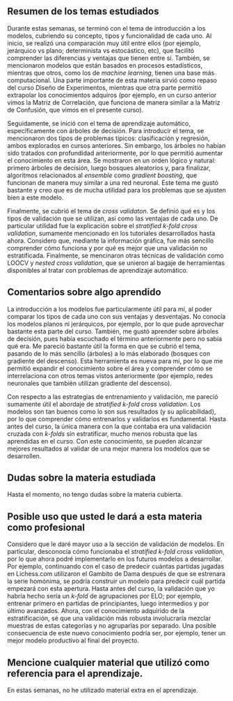 ## Resumen de los temas estudiados

Durante estas semanas, se terminó con el tema de introducción a los modelos, cubriendo su concepto, tipos y funcionalidad de cada uno. Al inicio, se realizó una comparación muy útil entre ellos (por ejemplo, jerárquico vs plano; determinista vs estocástico, etc), que facilitó comprender las diferencias y ventajas que tienen entre sí. También, se mencionaron modelos que están basados en procesos estadísticos, mientras que otros, como los de *machine learning*, tienen una base más computacional. Una parte importante de esta materia sirvió como repaso del curso Diseño de Experimentos, mientras que otra parte permitió extrapolar los conocimientos adquiros (por ejemplo, en un curso anterior vimos la Matriz de Correlación, que funciona de manera similar a la Matriz de Confusión, que vimos en el presente curso).

Seguidamente, se inició con el tema de aprendizaje automático, específicamente con árboles de decisión. Para introducir el tema, se mencionaron dos tipos de problemas típicos: clasificación y regresión, ambos explorados en cursos anteriores. Sin embargo, los árboles no habían sido tratados con profundidad anteriormente, por lo que permitió aumentar el conocimiento en esta área. Se mostraron en un orden lógico y natural: primero árboles de decisión, luego bosques aleatorios y, para finalizar, algoritmos relacionados al *ensemble* como *gradient boosting*, que funcionan de manera muy similar a una red neuronal. Este tema me gustó bastante y creo que es de mucha utilidad para los problemas que se ajusten bien a este modelo.

Finalmente, se cubrió el tema de *cross validaton*. Se definió qué es y los tipos de validación que se utilizan, así como las ventajas de cada uno. De particular utilidad fue la explicación sobre el *stratified k-fold cross validation*, sumamente mencionado en los tutoriales desarrollados hasta ahora. Considero que, mediante la información gráfica, fue más sencillo comprender cómo funciona y por qué es mejor que una validación no estratificada. Finalmente, se mencinaron otras técnicas de validación como LOOCV y *nested cross validation*, que se unieron al bagaje de herramientas disponibles al tratar con problemas de aprendizaje automático.

## Comentarios sobre algo aprendido

La introducción a los modelos fue particularmente útil para mí, al poder comparar los tipos de cada uno con sus ventajas y desventajas. No conocía los modelos planos ni jerárquicos, por ejemplo, por lo que pude aprovechar bastante esta parte del curso. También, me gustó aprender sobre árboles de decisión, pues había escuchado el término anteriormente pero no sabía qué era. Me pareció bastante útil la forma en que se cubrió el tema, pasando de lo más sencillo (árboles) a lo más elaborado (bosques con gradiente del descenso). Esta herramienta es nueva para mí, por lo que me permitió expandir el conocimiento sobre el área y comprender cómo se interrelaciona con otros temas vistos anteriormente (por ejemplo, redes neuronales que también utilizan gradiente del descenso). 

Con respecto a las estrategias de entrenamiento y validación, me pareció sumamente útil el abordaje de *stratified k-fold cross validation*. Los modelos son tan buenos como lo son sus resultados (y su aplicabilidad), por lo que comprender cómo entrenarlos y validarlos es fundamental. Hasta antes del curso, la única manera con la que contaba era una validación cruzada con *k-folds* sin estratificar, mucho menos robusta que las aprendidas en el curso. Con este conocimiento, se pueden alcanzar mejores resultados al validar de una mejor manera los modelos que se desarrollen.

## Dudas sobre la materia estudiada
Hasta el momento, no tengo dudas sobre la materia cubierta. 

## Posible uso que usted le dará a esta materia como profesional

Considero que le daré mayor uso a la sección de validación de modelos. En particular, desconocía cómo funcionaba el *stratified k-fold cross validation*, por lo que ahora podré implementarlo en los futuros modelos a desarrollar. Por ejemplo, continuando con el caso de predecir cuántas partidas jugadas en Lichess.com utilizaron el Gambito de Dama después de que se estrenara la serie homónima, se podría construir un modelo para predecir cuál partida empezará con esta apertura. Hasta antes del curso, la validación que yo habría hecho sería un *k-fold* de agrupaciones por ELO; por ejemplo, entrenar primero en partidas de principiantes, luego intermedios y por último avanzados. Ahora, con el conocimiento adquirido de la estratificación, sé que una validación más robusta involucraría mezclar muestras de estas categorías y no agruparlas por separado. Una posible consecuencia de este nuevo conocimiento podría ser, por ejemplo, tener un mejor modelo productivo al final del proyecto.

## Mencione cualquier material que utilizó como referencia para el aprendizaje.
En estas semanas, no he utilizado material extra en el aprendizaje.